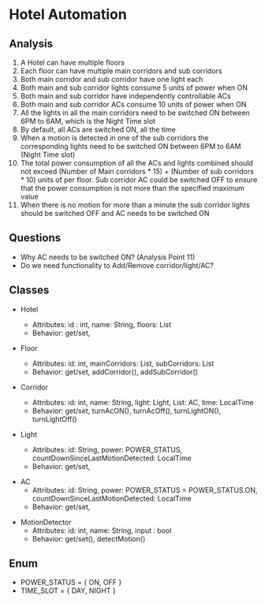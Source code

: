 # Hotel Automation

## Analysis
1. A Hotel can have multiple floors
2. Each floor can have multiple main corridors and sub corridors
3. Both main corridor and sub corridor have one light each
4. Both main and sub corridor lights consume 5 units of power when ON
5. Both main and sub corridor have independently controllable ACs
6. Both main and sub corridor ACs consume 10 units of power when ON
7. All the lights in all the main corridors need to be switched ON between 6PM to 6AM,
which is the Night Time slot
8. By default, all ACs are switched ON, all the time
9. When a motion is detected in one of the sub corridors the corresponding lights need to
be switched ON between 6PM to 6AM (Night Time slot)
10. The total power consumption of all the ACs and lights combined should not exceed
(Number of Main corridors * 15) + (Number of sub corridors * 10) units of per floor. Sub
corridor AC could be switched OFF to ensure that the power consumption is not more
than the specified maximum value
11. When there is no motion for more than a minute the sub corridor lights should be
switched OFF and AC needs to be switched ON

## Questions
- Why AC needs to be switched ON? (Analysis Point 11)
- Do we need functionality to Add/Remove corridor/light/AC?


## Classes
 * Hotel
   * Attributes: id : int, name: String, floors: List<Floor>
   * Behavior: get/set,
 
* Floor
  * Attributes: id: int, mainCorridors: List<MainCorridor>, subCorridors: List<SubCorridor>
  * Behavior: get/set, addCorridor(), addSubCorridor()

* Corridor
  * Attributes: id: int, name: String, light: Light, List<ac>: AC, time: LocalTime
  * Behavior: get/set, turnAcON(), turnAcOff(), turnLightON(), turnLightOff()

* Light
  * Attributes: id: String, power: POWER_STATUS, countDownSinceLastMotionDetected: LocalTime
  * Behavior: get/set,
  
[//]: # ( Both main and sub corridor lights consume 5 units of power when ON)

* AC 
  * Attributes: id: String, power: POWER_STATUS = POWER_STATUS.ON, countDownSinceLastMotionDetected: LocalTime
  * Behavior: get/set, 

[//]: # (Both main and sub corridor ACs consume 10 units of power when ON)

* MotionDetector
  * Attributes: id: int, name: String, input : bool 
  * Behavior: get/set(), detectMotion()

## Enum
* POWER_STATUS = { ON, OFF }
* TIME_SLOT = { DAY, NIGHT }
